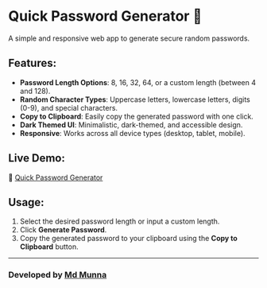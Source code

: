 # Quick Password Generator 🔐

A simple and responsive web app to generate secure random passwords.

## Features:
- **Password Length Options**: 8, 16, 32, 64, or a custom length (between 4 and 128).
- **Random Character Types**: Uppercase letters, lowercase letters, digits (0-9), and special characters.
- **Copy to Clipboard**: Easily copy the generated password with one click.
- **Dark Themed UI**: Minimalistic, dark-themed, and accessible design.
- **Responsive**: Works across all device types (desktop, tablet, mobile).

## Live Demo:
🔗 [Quick Password Generator](https://mdmunna16.github.io/quick-password-generator)

## Usage:
1. Select the desired password length or input a custom length.
2. Click **Generate Password**.
3. Copy the generated password to your clipboard using the **Copy to Clipboard** button.

---

### Developed by [Md Munna](https://www.linkedin.com/in/itsmdmunna/)
